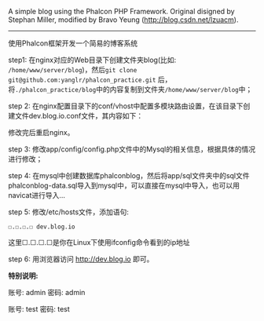 A simple blog using the Phalcon PHP Framework.
Original disigned by Stephan Miller, modified by Bravo Yeung (http://blog.csdn.net/lzuacm).

------
使用Phalcon框架开发一个简易的博客系统

step1: 在nginx对应的Web目录下创建文件夹blog(比如: ```/home/www/server/blog```)，然后```git clone git@github.com:yanglr/phalcon_practice.git``` 后，将```./phalcon_practice/blog```中的内容复制到文件夹```/home/www/server/blog```中；

step 2: 在nginx配置目录下的conf/vhost中配置多模块路由设置，在该目录下创建文件dev.blog.io.conf文件，其内容如下：



修改完后重启nginx。

step 3: 修改app/config/config.php文件中的Mysql的相关信息，根据具体的情况进行修改；

step 4:  在mysql中创建数据库phalconblog，然后将app/sql文件夹中的sql文件phalconblog-data.sql导入到mysql中，可以直接在mysql中导入，也可以用navicat进行导入...

step 5: 修改/etc/hosts文件，添加语句:

``` 
☐.☐.☐.☐	dev.blog.io
```
这里☐.☐.☐.☐是你在Linux下使用ifconfig命令看到的ip地址

step 6: 用浏览器访问 http://dev.blog.io 即可。



**特别说明:**

账号: admin  密码: admin

账号: test  密码: test
